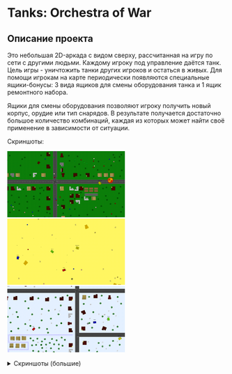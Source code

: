 # Tanks: Orchestra of War
## Описание проекта
Это небольшая 2D-аркада с видом сверху, рассчитанная на игру по сети с другими людьми. Каждому игроку под управление даётся танк. Цель игры - уничтожить танки других игроков и остаться в живых. Для помощи игрокам на карте периодически появляются специальные ящики-бонусы: 3 вида ящиков для смены оборудования танка и 1 ящик ремонтного набора. 

Ящики для смены оборудования позволяют игроку получить новый корпус, орудие или тип снарядов. В результате получается достаточно большое количество комбинаций, каждая из которых может найти своё применение в зависимости от ситуации. 

Скриншоты:

<img src="https://github.com/KeyJ148/TOW/blob/217798b51c5c92f33d487d1c3744cfb83578f53c/1.png" alt="Tanks: Orchestra of War" width="270"/>  <img src="https://github.com/KeyJ148/TOW/blob/217798b51c5c92f33d487d1c3744cfb83578f53c/2.png" alt="Tanks: Orchestra of War" width="270"/>  <img src="https://github.com/KeyJ148/TOW/blob/217798b51c5c92f33d487d1c3744cfb83578f53c/3.png" alt="Tanks: Orchestra of War" width="270"/>

<details>
  <summary>Скриншоты (большие)</summary>
  <img src="https://github.com/KeyJ148/TOW/blob/217798b51c5c92f33d487d1c3744cfb83578f53c/1.png" alt="Tanks: Orchestra of War"/>  
  <img src="https://github.com/KeyJ148/TOW/blob/217798b51c5c92f33d487d1c3744cfb83578f53c/2.png" alt="Tanks: Orchestra of War" width="900"/>  
  <img src="https://github.com/KeyJ148/TOW/blob/217798b51c5c92f33d487d1c3744cfb83578f53c/3.png" alt="Tanks: Orchestra of War" width="900"/>
<details>

## Управление 
WS - движение вперёд/назад  
AD - поворот танка по оси  
ЛКМ - выстрел танка в направлении курсора  
1/2/3/4 - блокировать подбор ящиков (для корпуса/орудия/типа снаряда/ремонтного набора)  
F3 - информация о танке  
### Только для синглплеера
N - умереть  
T - сменить корпус  
G - сменить орудие  
B - сменить тип снарядов  
H - отремонтировать себя (40%)  
F - отремонтировать себя (полностью)  
V - увеличивает эффект вампиризма до максимума  

## Техническая часть
Игра использует Java 11.  
Для отображения графики используется библиотека LWJGL3, позволяющая обращаться к функциям OpenGL. Для работы с интерфейсом используется [LeGUI](https://github.com/SpinyOwl/legui).  
Для работы игры используется самописный [движок](https://github.com/KeyJ148/Engine).  
Для создания карт используется [редактор карт](https://github.com/KeyJ148/MapEditor). Он позволяет при помощи графического интерфейса манипулировать объектами на карте. Результат экспортируется в текстовый файл с названиями и свойствами размещенных объектов. При запуске игрового сервера этот файл доступен для выбора в качестве карты.  
### Движок
###### Игровой цикл
Циклы обновления состояния игрового мира (update) и отрисовки изображения (render) выполняются строго друг за другом. Интерполяция позиции объектов для отрисовки без обновления состояния игрового мира не используется. При каждом обновлении мира в объекты передаётся количество наносекунд, прошедших с последнего обновления.  На основе этой величины рассчитываются изменения состояния объектов игрового мира (например, перемещение). Это делается, чтобы избежать рассинхронизации состояния игрового мира у клиентов с разной частотой кадров. Для ограничения частоты кадров используется вертикальная синхронизация. В настройках можно задать делитель вертикальной синхронизации: 0 - без ограничения, 1 - частота монитора, 2 - половина частоты монитора и т.д. Если вертикальная синхронизация не поддерживается драйверами видеокарты (например, в некоторых Unix системах), то в настройках можно задать ограничение частоты кадров, которое будет выполняться при помощи отправки в сон основного игрового потока. Реализация функции ограничения частоты кадров учитывает особенности остановки потока, из-за которых не гарантируется, что поток во время выйдет из сна, поэтому поток останавливается несколько раз на всё уменьшающиеся промежутки времени.  
###### Обработка игрового мира 
Игровой мир разделён на локации. В один момент времени может быть активна только одна локация. У объектов на активной локации вызываются функции update и render. С целью экономии ресурсов локация разбивается на чанки и содержит список видимых чанков, которые надо отрисовывать. Чанки за границей экрана обновляются только в случае, если на них есть активные объекты, для которых надо вызывать функцию update. Список чанков хранится в отсортированном виде, что позволяет при помощи бинарного поиска получать активные чанки достаточно быстро, и как следствие размер игровых локаций ограничен только размером переменной позиции объекта.
###### Ресурсы
Конфигурационные файлы разделены на 2 группы: внутренние и внешние. Внутренние конфигурационные файлы при сборке проекта сохраняются в jar-файле, к ним относятся пути к текстурам, звукам и т.д. Внешние конфигурационные файлы находятся в корне проекта, а при их удалении устанавливаются стандартные значения из внутренних конфигурационных файлов. Во внешних конфигурационных файлах хранятся пользовательские настройки звука, графики и т.д. Конфигурационные файлы представлены в формате JSON. Для работы с ними разработан класс, который при помощи дженериков позволяет целиком загрузить или сохранить данные из внутренних/внешних конфигурационных файлов в соответствующий объект.
###### Игровые объекты
Все объекты расположенные в локации наследуются от общего класса игровых объектов. Игровые объекты имеют функции update и render, вызываемые движком в соответствующий момент игрового цикла. До версии игры [2.0.0](https://github.com/KeyJ148/TOW/releases/tag/v2.0.0) класс игрового объекта имел сложную цепочку наследования, из-за которой были трудности с расширением его функционала при реализации конкретного игрового элемента. На данный момент при работе с игровыми объектами используется компонентно-ориентированный подход. Все компоненты реализуют общий интерфейс с функциями update и render.  
Существует 5 базовых компонентов:
* Position - содержит координаты объекта.
* Movement - содержит вектор движения объекта.
* Collision - содержит маску объекта и использует паттерн listener для оповещения о пересечении с другими объектами, использующими компонент Collision. Существует расширенная версия CollisionDirect, которая позволяет просчитывать точку столкновения для прямолетящих объектов (например, снарядов), что экономит вычислительные ресурсы. При этом одновременно выполняется отслеживание статических и динамических объектов, что дает возможность использовать этот компонент для медленных объектов, которые могут пересечься с другим объектом раньше, чем достигнуть просчитанной точки столкновения.
* Rendering - содержит цвет, масштаб и элемент для отрисовки. От этого компонента наследуются компоненты Sprite и Animation. Используется паттерн flyweight, чтобы не выделять место в памяти для текстур и прочих общих неизменяемых данных на каждый игровой объект.
* Particles - система частиц, связанная с игровым объектом. Используется для отрисовки эффектов с большим количеством элементов (например, взрывы). Делится на систему частиц с текстурами и с простыми геометрическими фигурами.
###### Клиент-серверное взаимодействие
Для создания сервера в конструктор необходимо передать класс, который реализует функцию обработки клиентских сообщений. Сообщение содержит ID и данные, свойственные для указанного ID. Для подключения к серверу необходимо создать клиент, в который также передаётся класс, реализующий обработку полученных от сервера сообщений. При подключение клиента создаётся сразу два соединения: TCP и UDP. Несмотря на то, что TCP соединение настроено на наименьшие задержки (например, включена функция tcp_nodelay), в случае потери пакетов происходят достаточно долгие задержки. Поэтому для собтытий, критических к скорости и не критических к доставке пакетов (например, текущее положение игрока), используется протокол UDP. В дальнейшем планируется полностью отказаться от протокола TCP и использовать только Reliable UDP протокол.
###### Использование движка
Движок является фреймворком и при его использовании происходит инверсия управления. Для запуска необходимо реализовать несколько интерфейсов и передать их в класс Loader. Одним из этих интерфейсов является GameInterface, содержащий функции init, update и render. Init вызывается перед стартом основного игрового цикла, update и render - перед обновлением и отрисовкой игрового мира соответственно. Второй основной способ вмешаться в процесс игры - это создание игрового объекта и переопределение у него функций update и render, либо же переопределение этих функций у любого из компонентов игрового объекта.
### Игра
###### Снаряжение
В процессе игры игрок использует различное снаряжение: броню, оружие и снаряды. Добавление в игру снаряжения и его настройка были максимально упрощены. Свойства снаряжения описываются в конфигурационном файле. Свойства включают в себя как общие свойства для всего снаряжения определенного типа (например, скорость брони, маневренность, текстура и т.д.), так и специфичные для определенной механики (например, кол-во осколков у разрывного снаряда). При этом сама механика также описывается в конфигурационном файле. Для каждого типа снаряжения (броня, орудие, снаряд) создан родительский класс, от которого наследуются все классы различных механик. При подборе игроком ящика со снаряжением выбирается случайный конфигурационный файл из находящихся в папке с конфигурационными файлами данного снаряжения. Из этого файла считывается механика снаряжения, после чего при помощи рефлексии находится одноименный класс, который уже запрашивает параметры, специфичные для данной механики. Этот механизм позволил избавить от указания вручную большого количества связей между механиками, конфигурационными файлами, текстурами и т.д. Для добавления нового снаряжения в игру достаточно просто поместить один конфигурационный файл в соответствующую папку. Для добавления новой механики достаточно просто унаследовать новый класс от родительского класса и после этого эту механику можно указывать в любом конфигурационном файле.
###### Эффекты
В игре присутствует множество снаряжения, которое может одновременно влиять на одни и те же характеристики игрока. Причём снаряжение как добавляет/вычитает значение характеристики, так и влияет на неё в процентном соотношении. Чтобы упростить подсчёт влияния снаряжения на игрока была разработана система эффектов. Любое событие, влияющее на игрока, накладывает на него соответствующий эффект. Эффект содержит описание всех изменений характеристик. Для подсчёта значения характеристики вначале просчитываются все аддитивные эффекты, потом  - все процентные увеличения данной характеристики. Таким образом, классу игрока нет необходимости знать какие именно классы и механики накладывают на него эффекты.
